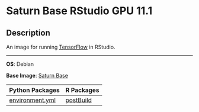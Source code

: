 # Saturn Base RStudio GPU 11.1

## Description
An image for running [TensorFlow](https://www.tensorflow.org/) in RStudio.
<hr>

**OS**: Debian

**Base Image**: [Saturn Base](../saturnbase/README.md)

|**Python Packages**|**R Packages**|
|---|---|
|[environment.yml](environment.yml)|[postBuild](postBuild)|